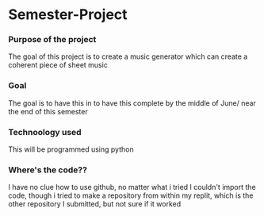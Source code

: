 # Semester-Project

### Purpose of the project
The goal of this project is to create a music generator which can create a coherent piece of sheet music 

### Goal
The goal is to have this in to have this complete by the middle of June/ near the end of this semester

### Technoology used
This will be programmed using python

### Where's the code??
I have no clue how to use github, no matter what i tried I couldn't import the code,
though i tried to make a repository from within my replit, which is the other repository I submitted, but not sure if it worked
